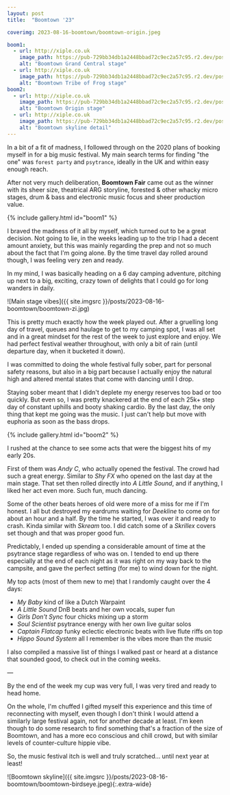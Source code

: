 ```yaml
---
layout: post
title:  "Boomtown '23"

coverimg: 2023-08-16-boomtown/boomtown-origin.jpeg

boom1:
  - url: http://xiple.co.uk
    image_path: https://pub-729bb34db1a2448bbad72c9ec2a57c95.r2.dev/posts/2023-08-16-boomtown/boomtown-grand-central.jpeg
    alt: "Boomtown Grand Central stage"
  - url: http://xiple.co.uk
    image_path: https://pub-729bb34db1a2448bbad72c9ec2a57c95.r2.dev/posts/2023-08-16-boomtown/boomtowm-tribe-of-frog.jpeg
    alt: "Boomtown Tribe of Frog stage"
boom2:
  - url: http://xiple.co.uk
    image_path: https://pub-729bb34db1a2448bbad72c9ec2a57c95.r2.dev/posts/2023-08-16-boomtown/boomtown-origin.jpeg
    alt: "Boomtown Origin stage"
  - url: http://xiple.co.uk
    image_path: https://pub-729bb34db1a2448bbad72c9ec2a57c95.r2.dev/posts/2023-08-16-boomtown/boomtown-skyline-close.jpeg
    alt: "Boomtown skyline detail"
---
```


In a bit of a fit of madness, I followed through on the 2020 plans of booking myself in for a big music festival. My main search terms for finding "the one" was `forest party` and `psytrance`, ideally in the UK and within easy enough reach. 

After not very much deliberation, **Boomtown Fair** came out as the winner with its sheer size, theatrical ARG storyline, forested & other whacky micro stages, drum & bass and electronic music focus and sheer production value.

{% include gallery.html id="boom1" %}

I braved the madness of it all by myself, which turned out to be a great decision. Not going to lie, in the weeks leading up to the trip I had a decent amount anxiety, but this was mainly regarding the prep and not so much about the fact that I'm going alone. By the time travel day rolled around though, I was feeling very zen and ready.

In my mind, I was basically heading on a 6 day camping adventure, pitching up next to a big, exciting, crazy town of delights that I could go for long wanders in daily.


![Main stage vibes]({{ site.imgsrc }}/posts/2023-08-16-boomtown/boomtown-zi.jpg)

This is pretty much exactly how the week played out. After a gruelling long day of travel, queues and haulage to get to my camping spot, I was all set and in a great mindset for the rest of the week to just explore and enjoy. We had perfect festival weather throughout, with only a bit of rain (until departure day, when it bucketed it down).

I was committed to doing the whole festival fully sober, part for personal safety reasons, but also in a big part because I actually enjoy the natural high and altered mental states that come with dancing until I drop. 

Staying sober meant that I didn't deplete my energy reserves too bad or too quickly. But even so, I was pretty knackered at the end of each 25k+ step day of constant uphills and booty shaking cardio. By the last day, the only thing that kept me going was the music. I just can't help but move with euphoria as soon as the bass drops.

{% include gallery.html id="boom2" %}

I rushed at the chance to see some acts that were the biggest hits of my early 20s. 

First of them was _Andy C_, who actually opened the festival. The crowd had such a great energy. Similar to _Shy FX_ who opened on the last day at the main stage. That set then rolled directly into _A Little Sound_, and if anything, I liked her act even more. Such fun, much dancing.

Some of the other beats heroes of old were more of a miss for me if I'm honest. I all but destroyed my eardrums waiting for _Deekline_ to come on for about an hour and a half. By the time he started, I was over it and ready to crash. Kinda similar with _Skream_ too. I did catch some of a _Skrillex_ covers set though and that was proper good fun.

Predictably, I ended up spending a considerable amount of time at the psytrance stage regardless of who was on. I tended to end up there especially at the end of each night as it was right on my way back to the campsite, and gave the perfect setting (for me) to wind down for the night.

My top acts (most of them new to me) that I randomly caught over the 4 days:
- _My Baby_ kind of like a Dutch Warpaint
- _A Little Sound_ DnB beats and her own vocals, super fun
- _Girls Don't Sync_ four chicks mixing up a storm
- _Soul Scientist_ psytrance energy with her own live guitar solos
- _Captain Flatcap_ funky eclectic electronic beats with live flute riffs on top
- _Hippo Sound System_ all I remember is the vibes more than the music

I also compiled a massive list of things I walked past or heard at a distance that sounded good, to check out in the coming weeks.

&mdash;

By the end of the week my cup was very full, I was very tired and ready to head home.

On the whole, I'm chuffed I gifted myself this experience and this time of reconnecting with myself, even though I don't think I would attend a similarly large festival again, not for another decade at least. I'm keen though to do some research to find something that's a fraction of the size of Boomtown, and has a more eco conscious and chill crowd, but with similar levels of counter-culture hippie vibe.

So, the music festival itch is well and truly scratched... until next year at least!

![Boomtown skyline]({{ site.imgsrc }}/posts/2023-08-16-boomtown/boomtown-birdseye.jpeg){:.extra-wide}

